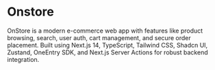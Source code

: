 # Onstore
OnStore is a modern e-commerce web app with features like product browsing, search, user auth, cart management, and secure order placement. Built using Next.js 14, TypeScript, Tailwind CSS, Shadcn UI, Zustand, OneEntry SDK, and Next.js Server Actions for robust backend integration.

